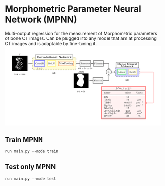 # Morphometric Parameter Neural Network (MPNN)
Multi-output regression for the measurement of Morphometric parameters of bone CT images. Can be plugged into any model that aim at processing CT images and is adaptable by fine-tuning it.
<span align="center"><img src="Illustration/MPNN.png"/></span>
## Train MPNN 
```
run main.py --mode train
```
## Test only MPNN
```
run main.py --mode test
```
